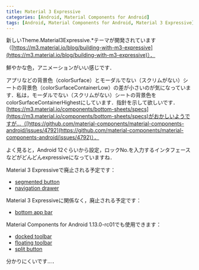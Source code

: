 ```yaml
---
title: Material 3 Expressive
categories: [Android, Material Components for Android]
tags: [Android, Material Components for Android, Material 3 Expressive]
---
```

新しいTheme.Material3Expressive.*テーマが開発されています（[https://m3.material.io/blog/building-with-m3-expressive](https://m3.material.io/blog/building-with-m3-expressive)）．

鮮やかな色，アニメーションがいい感じです．

アプリなどの背景色（colorSurface）とモーダルでない（スクリムがない）シートの背景色（colorSurfaceContainerLow）の差が小さいのが気になっています．私は，モーダルでない（スクリムがない）シートの背景色をcolorSurfaceContainerHighestにしています．指針を示して欲しいです．[https://m3.material.io/components/bottom-sheets/specs](https://m3.material.io/components/bottom-sheets/specs)がおかしいようですが…（[https://github.com/material-components/material-components-android/issues/4792](https://github.com/material-components/material-components-android/issues/4792)）．

よく見ると，Android 12ぐらいから設定，ロックNo.を入力するインタフェースなどがどんどんexpressiveになっていますね．

Material 3 Expressiveで廃止される予定です：

- [segmented button](https://github.com/material-components/material-components-android/blob/master/docs/components/ToggleButtonGroup.md)
- [navigation drawer](https://github.com/material-components/material-components-android/blob/master/docs/components/NavigationDrawer.md)

Material 3 Expressiveに関係なく，廃止される予定です：

- [bottom app bar](https://github.com/material-components/material-components-android/blob/master/docs/components/BottomAppBar.md)

Material Components for Android 1.13.0-rc01でも使用できます：

- [docked toolbar](https://github.com/material-components/material-components-android/blob/master/docs/components/DockedToolbar.md)
 - [floating toolbar](https://github.com/material-components/material-components-android/blob/master/docs/components/FloatingToolbar.md)
- [split button](https://github.com/material-components/material-components-android/blob/master/docs/components/SplitButton.md)

分かりにくいです…．